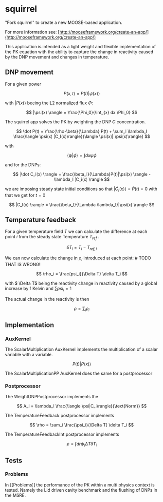 squirrel
=====

"Fork squirrel" to create a new MOOSE-based application.

For more information see: [http://mooseframework.org/create-an-app/](http://mooseframework.org/create-an-app/)

This application is intended as a light weight and flexible implementation of the PK equation with the ability to capture the change in reactivity caused by the DNP movement and changes in temperature.
## DNP movement 

For a given power 

$$ 
P (x,t) = P(t) |\psi(x)\rangle 
$$

with $|P(x)\rangle$ beeing the L2 normalized flux $\Phi$: 

$$
 |\psi(x) \rangle = \frac{\Phi_0}{\int_{x} dx \Phi_0}
$$


The squirrel app solves the PK by weighting the DNP $C$ concentration. 

$$ 
\dot P(t) = \frac{\rho-\beta}{\Lambda} P(t) + \sum_I \lambda_I \frac{\langle \psi(x) |C_I(x)\rangle}{\langle \psi(x)| \psi(x)\rangle}
$$ 

with 

$$ 
\langle \psi|\phi\rangle = \int dx \psi \phi   
$$ 

and for the DNPs: 

$$ 
|\dot C_I(x) \rangle = \frac{\beta_I}{\Lambda}P(t)|\psi(x) \rangle - \lambda_I |C_i(x) \rangle 
$$

we are imposing steady state initial conditions so that $|\dot C_I(x) \rangle = \dot P(t) = 0$
with that we get for $t = 0$

$$ 
|C_I(x) \rangle = \frac{\beta_I}{\Lambda \lambda_I}|\psi(x) \rangle 
$$

## Temperature feedback

For a given temperature field $T$ we can calculate the difference at each point $i$ from the steady state Temperature $T_{ref}$ .

$$ \delta T_i = T_i - T_{ref, i}  $$

We can now calculate the change in $\rho_i$ introduced at each point: # TODO THAT IS WRONG!

$$ \rho_i = \frac{psi_i}{\Delta T} \delta T_i $$

with $ \Delta T$ being the reactivity change in reactivity caused by a global increase by $1$ Kelvin and $\sum psi_i = 1$

The actual change in the reactivity is then  

$$ \rho = \sum_i \rho_i $$



## Implementation 

### AuxKernel 

The ScalarMultiplication AuxKernel implements the multiplication of a scalar variable  with a variable. 

$$ P(t) |P(x)\rangle  $$

The ScalarMultiplicationPP AuxKernel does the same for a postprocessor

### Postprocessor
The WeightDNPPostprocessor implements the

$$
A_I = \lambda_I \frac{\langle \psi|C_I\rangle}{\text{Norm}}
$$

The TemperatureFeedback postprocessor implements

$$
\rho = \sum_i \frac{\psi_i}{\Delta T} \delta T_i
$$

The TemperatureFeedbackInt postprocessor implements

$$
\rho = \int dr \psi_i \Delta T \delta T_i
$$

## Tests


### Problems

In [[Problems]] the performance of the PK within a multi physics context is tested. Namely the Lid driven cavity benchmark and the flushing of DNPs in the MSRE.
